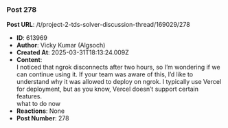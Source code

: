 ### Post 278
**Post URL**: /t/project-2-tds-solver-discussion-thread/169029/278
- **ID**: 613969
- **Author**: Vicky Kumar (Algsoch)
- **Created At**: 2025-03-31T18:13:24.009Z
- **Content**:  
  I noticed that ngrok disconnects after two hours, so I’m wondering if we can continue using it.
If your team was aware of this, I’d like to understand why it was allowed to deploy on ngrok. I typically use Vercel for deployment, but as you know, Vercel doesn’t support certain features.<br>
what to do now
- **Reactions**: None
- **Post Number**: 278

